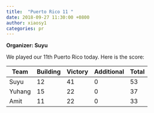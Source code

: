 ```yaml
---
title:  "Puerto Rico 11 "
date: 2018-09-27 11:30:00 +0800
author: xiaosy1
categories: pr
---
```



**Organizer: Suyu** 

We played our 11th Puerto Rico today. Here is the score: 

| Team                | Building | Victory | Additional | Total |
| --------------------| -------- | ------- | ---------- | ----- |
| Suyu                | 12       | 41      | 0          | 53    |
| Yuhang              | 15       | 22      | 0          | 37    |
| Amit                | 11       | 22      | 0          | 33    |
